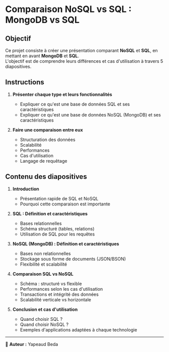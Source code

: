 # Comparaison NoSQL vs SQL : MongoDB vs SQL  

## Objectif  
Ce projet consiste à créer une présentation comparant **NoSQL** et **SQL**, en mettant en avant **MongoDB** et **SQL**.  
L'objectif est de comprendre leurs différences et cas d'utilisation à travers 5 diapositives.  

## Instructions  

1. **Présenter chaque type et leurs fonctionnalités**  
   - Expliquer ce qu'est une base de données SQL et ses caractéristiques  
   - Expliquer ce qu'est une base de données NoSQL (MongoDB) et ses caractéristiques  

2. **Faire une comparaison entre eux**  
   - Structuration des données  
   - Scalabilité  
   - Performances  
   - Cas d'utilisation  
   - Langage de requêtage  

## Contenu des diapositives  

1. **Introduction**  
   - Présentation rapide de SQL et NoSQL  
   - Pourquoi cette comparaison est importante  

2. **SQL : Définition et caractéristiques**  
   - Bases relationnelles  
   - Schéma structuré (tables, relations)  
   - Utilisation de SQL pour les requêtes  

3. **NoSQL (MongoDB) : Définition et caractéristiques**  
   - Bases non relationnelles  
   - Stockage sous forme de documents (JSON/BSON)  
   - Flexibilité et scalabilité  

4. **Comparaison SQL vs NoSQL**  
   - Schéma : structuré vs flexible  
   - Performances selon les cas d'utilisation  
   - Transactions et intégrité des données  
   - Scalabilité verticale vs horizontale  

5. **Conclusion et cas d'utilisation**  
   - Quand choisir SQL ?  
   - Quand choisir NoSQL ?  
   - Exemples d'applications adaptées à chaque technologie  

---

📌 **Auteur :** Yapeaud Beda 
